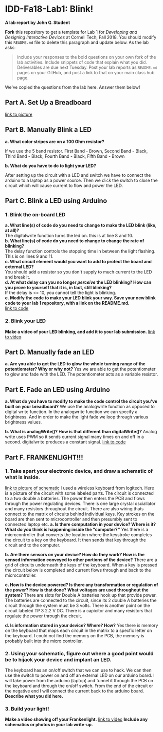 # IDD-Fa18-Lab1: Blink!

**A lab report by John Q. Student**

**Fork** this repository to get a template for Lab 1 for *Developing and Designing Interactive Devices* at Cornell Tech, Fall 2018. You should modify this `README.md` file to delete this paragraph and update below. As the lab asks:

> Include your responses to the bold questions on your own fork of the lab activities. Include snippets of code that explain what you did. Deliverables are due next Tuesday. Post your lab reports as `README.md` pages on your GitHub, and post a link to that on your main class hub page.

We've copied the questions from the lab here. Answer them below!

## Part A. Set Up a Breadboard

[link to picture](basic_breadboard.JPG)


## Part B. Manually Blink a LED

**a. What color stripes are on a 100 Ohm resistor?**

 If we use the 5 band resistor. 
 First Band - Brown, Second Band - Black, Third Band - Black, Fourth Band - Black, Fifth Band - Brown
 
**b. What do you have to do to light your LED?**

After setting up the circuit with a LED and switch we have to connect the arduino to a laptop as a power source. Then we click the switch to close the circuit which will cause current to flow and power the LED.

## Part C. Blink a LED using Arduino

### 1. Blink the on-board LED

**a. What line(s) of code do you need to change to make the LED blink (like, at all)?**<br />
The digitalwrite function turns the led on. this is at line 8 and 10.<br />
**b. What line(s) of code do you need to change to change the rate of blinking?**<br />
The delay function controls the stopping time in between the light flashing. This is on lines 9 and 11.<br />
**c. What circuit element would you want to add to protect the board and external LED?**
<br />
 You should add a resistor so you don't supply to much current to the LED and break it.
<br />
**d. At what delay can you no longer *perceive* the LED blinking? How can you prove to yourself that it is, in fact, still blinking?**
<br />
If the delay is <= 10, you cannot tell the light is blinking. 
<br />
**e. Modify the code to make your LED blink your way. Save your new blink code to your lab 1 repository, with a link on the README.md.** <br />
[link to code](led_blink.ino)



### 2. Blink your LED

**Make a video of your LED blinking, and add it to your lab submission.**
[link to video](https://www.youtube.com/watch?v=gv7c_gFRxzA&feature=share)


## Part D. Manually fade an LED

**a. Are you able to get the LED to glow the whole turning range of the potentiometer? Why or why not?**
Yes we are able to get the potentiometer to glow and fade with the LED. The potentiometer acts as a variable resistor. 

## Part E. Fade an LED using Arduino

**a. What do you have to modify to make the code control the circuit you've built on your breadboard?**
We use the analogwrite function as opposed to digital write function. In the analogwrite function we can specify a brightness.
And in order to make the light fade we loop through various brightness values.

**b. What is analogWrite()? How is that different than digitalWrite()?**
Analog write uses PWM so it sends current signal many times on and off in a second. digitalwrite produces a constant signal. 
[link to code](analog_fade.ino)

## Part F. FRANKENLIGHT!!!

### 1. Take apart your electronic device, and draw a schematic of what is inside. 
[link to picture of schematic](schematic.jpeg)
I used a wireless keyboard from logitech. Here is a picture of the circuit with some labeled parts. The circuit is connected to a two double a batteries. The power then enters the PCB and flows through the power regulating devices. There is one large crystal osciallator and many resistors throughout the circuit. There are also wiring thats connect to the matrix of circuits behind individual keys. Key strokes on the board are then sent to microcontroller and then presumbly sent to connected laptop etc. 
**a. Is there computation in your device? Where is it? What do you think is happening inside the "computer?"**
Yes there is a microcontroller that converts the location where the keystroke completes the circuit to a key on the keyboard. It then sends that key through the circuit and to the computer. 

**b. Are there sensors on your device? How do they work? How is the sensed information conveyed to other portions of the device?**
There are a grid of circuits underneath the keys of the keyboard. When a key is pressed the circuit below is completed and current flows through and back to the microcontroller. 

**c. How is the device powered? Is there any transformation or regulation of the power? How is that done? What voltages are used throughout the system?**
There are slots for Double A batteries hook up that provide power. The batteries are connected to the circuit, since its 2 double A batteries the circuit through the system must be 3 volts. There is another point on the circuit labeled TP 3 2.2 V DC.
There is a capicitor and many resistors that regulate the power through the circuit. 

**d. Is information stored in your device? Where? How?**
Yes there is memory on the keyboard that maps each circuit in the matrix to a specfic letter on the keyboard. I could not find the memory on the PCB, the memory is probably built into the micro controller.

### 2. Using your schematic, figure out where a good point would be to hijack your device and implant an LED.
The keyboard has an on/off switch that we can use to hack. We can then use the switch to power on and off an external LED on our arduino board. I will take power from the arduino (laptop) and funnel it through the PCB on the keyboard and through the on/off switch. From the end of the circuit or the negative end I will connect the current back to the arduino board. 
**Describe what you did here.**

### 3. Build your light!

**Make a video showing off your Frankenlight.**
[link to video](https://youtu.be/ObonbDq9Cnw)
**Include any schematics or photos in your lab write-up.**
